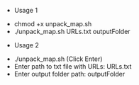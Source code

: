 - Usage 1
* chmod +x unpack_map.sh
* ./unpack_map.sh URLs.txt outputFolder

- Usage 2
* ./unpack_map.sh (Click Enter)
* Enter path to txt file with URLs: URLs.txt
* Enter output folder path: outputFolder
   
